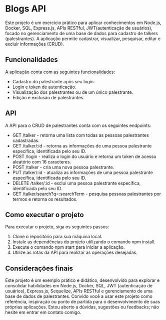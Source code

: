 <h1>Blogs API</h1>
<p>Este projeto é um exercício prático para aplicar conhecimentos em Node.js, Docker, SQL, Express.js, APIs RESTful, JWT(autenticação de usuários), focado no gerenciamento de uma base de dados para cadastro de talkers (palestrantes). A aplicação permite cadastrar, visualizar, pesquisar, editar e excluir informações (CRUD).</p>
<h2>Funcionalidades</h2>
<p>A aplicação conta com as seguintes funcionalidades:</p>
<ul>
  <li>Cadastro do palestrante após seu login.</li>
  <li>Login e token de autenticação.</li>
  <li>Visualização dos palestrantes ou de um único palestrante.</li>
  <li>Edição e exclusão de palestrantes.</li>
</ul>
<h2>API</h2>
<p>A API para o CRUD de palestrantes conta com os seguintes endpoints:</p>
<ul>
<li>
  GET /talker - retorna uma lista com todas as pessoas palestrantes cadastradas.
</li>
<li>
  GET /talker/:id - retorna as informações de uma pessoa palestrante específica, identificada pelo seu ID.
</li>
<li>
  POST /login - realiza o login do usuário e retorna um token de acesso aleatório com 16 caracteres.
</li>
<li>
  POST /talker - cria uma nova pessoa palestrante.
</li>
<li>
  PUT /talker/:id - atualiza as informações de uma pessoa palestrante específica, identificada pelo seu ID.
</li>
<li>
  DELETE /talker/:id - exclui uma pessoa palestrante específica, identificada pelo seu ID.
</li>
<li>
  GET /talker/search?q=:searchTerm - pesquisa pessoas palestrantes por termos e retorna os resultados.
</li>
</ul>
<h2>Como executar o projeto</h2>
<p>Para executar o projeto, siga os seguintes passos:</p>
<ol>
<li>
  Clone o repositório para sua máquina local.
</li>
<li>
  Instale as dependências do projeto utilizando o comando npm install.
</li>
<li>
  Execute o comando npm start para iniciar a aplicação.
</li>
<li>
  Utilize as rotas da API para realizar as operações desejadas.
</li>
</ol>
<h2>Considerações finais</h2>
<p>Este projeto é um exemplo prático e didático, desenvolvido para explorar e consolidar habilidades em Node.js, Docker, SQL, JWT (autenticação de usuários), Express.js, Sequelize, APIs RESTful e gerenciamento de uma base de dados de palestrantes. Convido você a usar este projeto como referência, inspiração ou ponto de partida para o desenvolvimento de suas próprias aplicações. Estou aberto a dúvidas, sugestões ou feedbacks; não hesite em entrar em contato comigo.</p>

